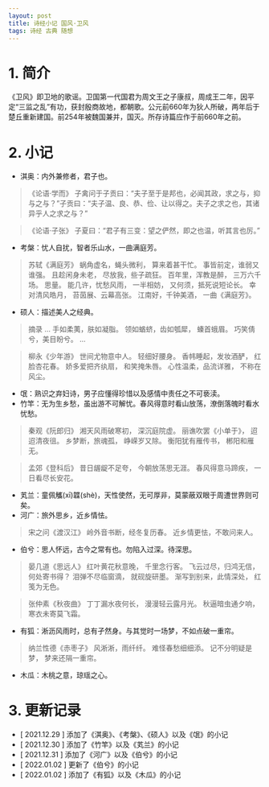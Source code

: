 ```yaml
---
layout: post
title: 诗经小记 国风·卫风
tags: 诗经 古典 随想
---
```


# 1. 简介

《卫风》即卫地的歌谣。卫国第一代国君为周文王之子康叔，周成王二年，因平定“三监之乱”有功，获封殷商故地，都朝歌。公元前660年为狄人所破，两年后于楚丘重新建国。前254年被魏国兼并，国灭。所存诗篇应作于前660年之前。

# 2. 小记

- 淇奥：内外兼修者，君子也。

> 《论语·学而》
> 子禽问于子贡曰：“夫子至于是邦也，必闻其政，求之与，抑与之与？”子贡曰：“夫子温、良、恭、俭、让以得之。夫子之求之也，其诸异乎人之求之与？”

> 《论语·子张》
> 子夏曰：“君子有三变：望之俨然，即之也温，听其言也厉。”

- 考槃：忧人自扰，智者乐山水，一曲满庭芳。

> 苏轼《满庭芳》
> 蜗角虚名，蝇头微利，
> 算来着甚干忙。
> 事皆前定，谁弱又谁强。
> 且趁闲身未老，
> 尽放我，些子疏狂。
> 百年里，浑教是醉，
> 三万六千场。
> 思量。
> 能几许，忧愁风雨，
> 一半相妨，
> 又何须，抵死说短论长。
> 幸对清风皓月，
> 苔茵展、云幕高张。
> 江南好，千钟美酒，
> 一曲《满庭芳》。

- 硕人：描述美人之经典。

> 摘录
> ...
> 手如柔荑，肤如凝脂。
> 领如蝤蛴，齿如瓠犀，
> 螓首蛾眉。
> 巧笑倩兮，美目盼兮。
> ...

> 柳永《少年游》
> 世间尤物意中人。
> 轻细好腰身。
> 香帏睡起，发妆酒酽，
> 红脸杏花春。
> 娇多爱把齐纨扇，
> 和笑掩朱唇。
> 心性温柔，品流详雅，
> 不称在风尘。

- 氓：熟识之弃妇诗，男子应懂得珍惜以及感情中责任之不可亵渎。
- 竹竿：无为生乡愁，虽出游不可解忧。春风得意时看山放荡，潦倒落魄时看水忧愁。

> 秦观《阮郎归》
> 湘天风雨破寒初，
> 深沉庭院虚。
> 丽谯吹罢《小单于》，
> 迢迢清夜徂。
> 乡梦断，旅魂孤，
> 峥嵘岁又除。
> 衡阳犹有雁传书，
> 郴阳和雁无。

> 孟郊《登科后》
> 昔日龌龊不足夸，
> 今朝放荡思无涯。
> 春风得意马蹄疾，
> 一日看尽长安花。

- 芄兰：童佩觿(xī)韘(shè)，天性使然，无可厚非，莫蒙蔽双眼于周遭世界则可矣。
- 河广：旅外思乡，近乡情怯。

> 宋之问《渡汉江》
> 岭外音书断，经冬复历春。
> 近乡情更怯，不敢问来人。

- 伯兮：思人怀远，古今之常有也。勿陷入过深。待深思。

> 晏几道《思远人》
> 红叶黄花秋意晚，
> 千里念行客。
> 飞云过尽，归鸿无信，
> 何处寄书得？
> 泪弹不尽临窗滴，
> 就砚旋研墨。
> 渐写到别来，此情深处，
> 红笺为无色。

> 张仲素《秋夜曲》
> 丁丁漏水夜何长，
> 漫漫轻云露月光。
> 秋逼暗虫通夕响，
> 寒衣未寄莫飞霜。

- 有狐：淅沥风雨时，总有孑然身。与其觉时一场梦，不如点破一重帘。

> 纳兰性德《赤枣子》
> 风淅淅，雨纤纤。
> 难怪春愁细细添。
> 记不分明疑是梦，
> 梦来还隔一重帘。

- 木瓜：木桃之意，琼瑶之心。

# 3. 更新记录

- [ 2021.12.29 ] 添加了《淇奥》、《考槃》、《硕人》以及《氓》的小记
- [ 2021.12.30 ] 添加了《竹竿》以及《芄兰》的小记
- [ 2021.12.31 ] 添加了《河广》以及《伯兮》的小记
- [ 2022.01.02 ] 更新了《伯兮》的小记
- [ 2022.01.02 ] 添加了《有狐》以及《木瓜》的小记
